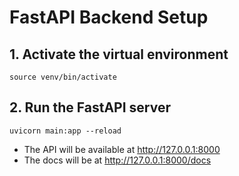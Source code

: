 # FastAPI Backend Setup

## 1. Activate the virtual environment

```
source venv/bin/activate
```

## 2. Run the FastAPI server

```
uvicorn main:app --reload
```

- The API will be available at http://127.0.0.1:8000
- The docs will be at http://127.0.0.1:8000/docs 